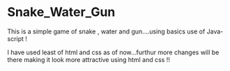 # Snake_Water_Gun
This is a simple game of snake , water and gun....using basics use of Java-script !

I have used least of html and css as of now...furthur more changes will be there making it look more attractive using html and css !!
